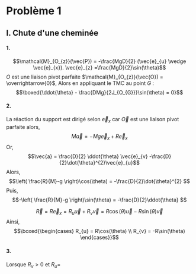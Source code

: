 # Problème 1
## I. Chute d'une cheminée
#### 1.
$$\mathcal{M}_{O_{z}}(\vec{P}) = -\frac{MgD}{2} (\vec{e}_{u} \wedge \vec{e}_{x}). \vec{e}_{z} =\frac{MgD}{2}\sin(\theta)$$
$O$ est une liaison pivot parfaite $\mathcal{M}_{O_{z}}(\vec{O}) = \overrightarrow{0}$, 
Alors en appliquant le TMC au point $G$ : 
$$\boxed{\ddot{\theta} - \frac{DMg}{2J_{O_{G}}}\sin(\theta) = 0}$$

#### 2.
La réaction du support est dirigé selon $\vec{e}_{x}$ car $\vec{O}$ est une liaison pivot parfaite alors, 
$$M\vec{a} = -Mg\vec{e}_{x} + R\vec{e}_{x}$$
Or, 
$$\vec{a} = \frac{D}{2} \ddot{\theta} \vec{e}_{v} -\frac{D}{2}\dot{\theta}^{2}\vec{e}_{u}$$
Alors, 
$$\left( \frac{R}{M}-g \right)\cos(\theta) = -\frac{D}{2}\dot{\theta}^{2} $$
Puis, 
$$-\left( \frac{R}{M}-g \right)\sin(\theta) = -\frac{D}{2}\ddot{\theta} $$



$$\vec{R} = R \vec{e}_{x} = R_{u}\vec{u} + R_{v}\vec{v} = R\cos(\theta)\vec{u} - R\sin(\theta)\vec{v}$$
Ainsi, 
$$\boxed{\begin{cases}
R_{u} = R\cos(\theta) \\
R_{v} = -R\sin(\theta)
\end{cases}}$$

#### 3.
Lorsque $R_{v} > 0$ et $R_{u} =$



